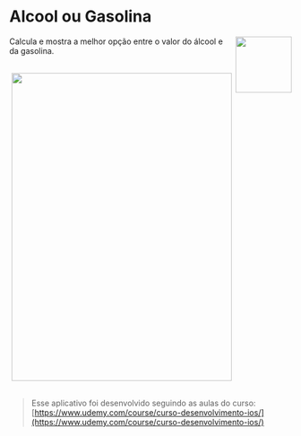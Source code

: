 # Alcool ou Gasolina

 <img align="right" height="100" width="100" src="https://spotty-grenadilla-d26.notion.site/image/https%3A%2F%2Fs3-us-west-2.amazonaws.com%2Fsecure.notion-static.com%2Fed94049f-0052-414d-9e47-7cdeee567ef3%2FUntitled.png?table=block&id=8b77a17b-a7de-4a21-a79f-16b6ad73ac8b&spaceId=d1b02b65-6f05-41fb-9868-69f5ce300038&width=2000&userId=&cache=v2">
 
<p> Calcula e mostra a melhor opção entre o valor do álcool e da gasolina. <br> <br> </p> 


<div align="center"> 

<img height="549" width="393.85" src="https://spotty-grenadilla-d26.notion.site/image/https%3A%2F%2Fs3-us-west-2.amazonaws.com%2Fsecure.notion-static.com%2Fea592de7-6bd8-4291-a3c2-2b0d156afcec%2FUntitled.png?table=block&id=bd003a28-6bd8-46a8-b3a6-0932c91295ff&spaceId=d1b02b65-6f05-41fb-9868-69f5ce300038&width=670&userId=&cache=v2">

</div>

<br>

>Esse aplicativo foi desenvolvido seguindo as aulas do curso: [https://www.udemy.com/course/curso-desenvolvimento-ios/](https://www.udemy.com/course/curso-desenvolvimento-ios/)
<br>
